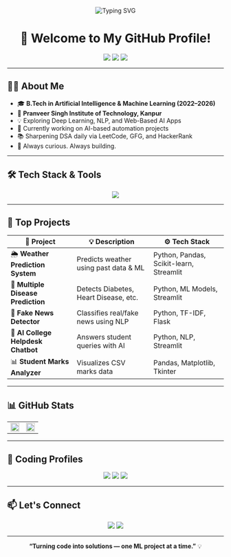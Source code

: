 <!-- Typing SVG Banner -->
<p align="center">
  <img src="https://readme-typing-svg.herokuapp.com?font=Fira+Code&size=24&duration=3000&pause=1000&color=F75C7E&center=true&vCenter=true&width=500&lines=Hi+%F0%9F%91%8B%2C+I'm+Ansh+Gupta;AI+%7C+ML+Enthusiast+%F0%9F%A7%91%E2%80%8D%F0%9F%92%BB;Solving+real+world+problems+using+AI" alt="Typing SVG" />
</p>

<h1 align="center">🚀 Welcome to My GitHub Profile!</h1>

<p align="center">
  <img src="https://img.shields.io/badge/B.Tech-AIML-800080?style=flat-square&logo=graduation-cap&logoColor=white" />
  <img src="https://img.shields.io/badge/College-PSIT_Kanpur-blueviolet?style=flat-square&logo=google-classroom" />
  <img src="https://img.shields.io/badge/Focus-AI_%7C_ML_%7C_NLP-brightgreen?style=flat-square&logo=brainly" />
</p>

---

## 👨‍💻 About Me

- 🎓 **B.Tech in Artificial Intelligence & Machine Learning (2022–2026)**  
- 🏫 **Pranveer Singh Institute of Technology, Kanpur**  
- 💡 Exploring Deep Learning, NLP, and Web-Based AI Apps  
- 🔨 Currently working on AI-based automation projects  
- 📚 Sharpening DSA daily via LeetCode, GFG, and HackerRank  
- 🌱 Always curious. Always building.

---

## 🛠️ Tech Stack & Tools

<p align="center">
  <img src="https://skillicons.dev/icons?i=python,cpp,html,css,js,flask,django,react,git,github,vscode,linux,streamlit,numpy,pandas,sklearn,matplotlib,selenium,opencv,figma" />
</p>

---

## 💼 Top Projects

| 🚀 Project | 💡 Description | ⚙️ Tech Stack |
|-----------|----------------|---------------|
| 🌦️ **Weather Prediction System** | Predicts weather using past data & ML | Python, Pandas, Scikit-learn, Streamlit |
| 🏥 **Multiple Disease Prediction** | Detects Diabetes, Heart Disease, etc. | Python, ML Models, Streamlit |
| 📰 **Fake News Detector** | Classifies real/fake news using NLP | Python, TF-IDF, Flask |
| 🤖 **AI College Helpdesk Chatbot** | Answers student queries with AI | Python, NLP, Streamlit |
| 📊 **Student Marks Analyzer** | Visualizes CSV marks data | Pandas, Matplotlib, Tkinter |

---

## 📊 GitHub Stats

<table align="center">
  <tr>
    <td>
      <img src="https://github-readme-stats.vercel.app/api?username=ansh-gupta-ag&show_icons=true&theme=radical&hide_border=false&border_radius=10" width="100%" />
    </td>
    <td>
      <img src="https://github-readme-streak-stats.herokuapp.com?user=ansh-gupta-ag&theme=radical&hide_border=false&border_radius=10" width="100%" />
    </td>
  </tr>
</table>

---

## 🧠 Coding Profiles

<p align="center">
  <a href="https://leetcode.com/u/user9243eu/"><img src="https://img.shields.io/badge/LeetCode-FFA116?style=for-the-badge&logo=LeetCode&logoColor=white" /></a>
  <a href="https://www.hackerrank.com/profile/Aiml1_0064"><img src="https://img.shields.io/badge/HackerRank-2EC866?style=for-the-badge&logo=HackerRank&logoColor=white" /></a>
  <a href="https://www.geeksforgeeks.org/user/2k22aimltags/"><img src="https://img.shields.io/badge/GeeksforGeeks-14A800?style=for-the-badge&logo=GeeksforGeeks&logoColor=white" /></a>
</p>

---

## 📫 Let's Connect

<p align="center">
  <a href="https://www.linkedin.com/in/ansh-gupta-381714330/"><img src="https://img.shields.io/badge/LinkedIn-blue?style=for-the-badge&logo=linkedin&logoColor=white" /></a>
  <a href="https://www.instagram.com/just_aansh"><img src="https://img.shields.io/badge/Instagram-E4405F?style=for-the-badge&logo=instagram&logoColor=white" /></a>
</p>

---

<p align="center">
  <b>“Turning code into solutions — one ML project at a time.”</b> 💡
</p>

